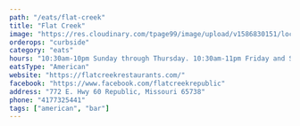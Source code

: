 ```yaml
---
path: "/eats/flat-creek"
title: "Flat Creek"
image: "https://res.cloudinary.com/tpage99/image/upload/v1586830151/local417eats/local417eatslogo.png"
orderops: "curbside"
category: "eats"
hours: "10:30am-10pm Sunday through Thursday. 10:30am-11pm Friday and Saturday"
eatsType: "American"
website: "https://flatcreekrestaurants.com/"
facebook: "https://www.facebook.com/flatcreekrepublic"
address: "772 E. Hwy 60 Republic, Missouri 65738"
phone: "4177325441"
tags: ["american", "bar"]
---
```

